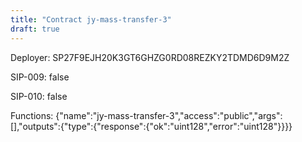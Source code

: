 ```yaml
---
title: "Contract jy-mass-transfer-3"
draft: true
---
```

Deployer: SP27F9EJH20K3GT6GHZG0RD08REZKY2TDMD6D9M2Z

SIP-009: false

SIP-010: false

Functions:
{"name":"jy-mass-transfer-3","access":"public","args":[],"outputs":{"type":{"response":{"ok":"uint128","error":"uint128"}}}}
